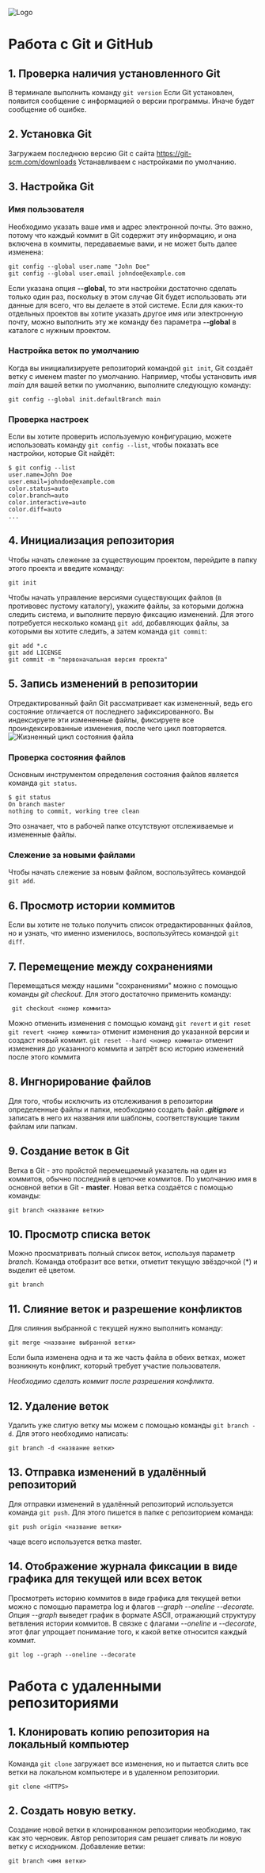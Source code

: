 ![Logo](Git-Logo-1788C.png)
# Работа с Git и GitHub

## 1. Проверка наличия установленного Git
В терминале выполнить команду `git version`
Если Git установлен, появится сообщение с информацией о версии программы. Иначе будет сообщение об ошибке.

## 2. Установка Git
Загружаем последнюю версию Git c сайта https://git-scm.com/downloads
Устанавливаем с настройками по умолчанию.

## 3. Настройка Git
### Имя пользователя
Необходимо указать ваше имя и адрес электронной почты. Это важно, потому что каждый коммит в Git содержит эту информацию, и она включена в коммиты, передаваемые вами, и не может быть далее изменена:
```
git config --global user.name "John Doe"
git config --global user.email johndoe@example.com
```
Если указана опция **--global**, то эти настройки достаточно сделать только один раз, поскольку в этом случае Git будет использовать эти данные для всего, что вы делаете в этой системе. Если для каких-то отдельных проектов вы хотите указать другое имя или электронную почту, можно выполнить эту же команду без параметра **--global** в каталоге с нужным проектом.
### Настройка веток по умолчанию
Когда вы инициализируете репозиторий командой `git init`, Git создаёт ветку с именем master по умолчанию.
Например, чтобы установить имя *main* для вашей ветки по умолчанию, выполните следующую команду:
```
git config --global init.defaultBranch main
```
### Проверка настроек
Если вы хотите проверить используемую конфигурацию, можете использовать команду `git config --list`, чтобы показать все настройки, которые Git найдёт:
```
$ git config --list
user.name=John Doe
user.email=johndoe@example.com
color.status=auto
color.branch=auto
color.interactive=auto
color.diff=auto
...
```
## 4. Инициализация репозитория
Чтобы начать слежение за существующим проектом, перейдите в папку этого проекта и введите команду:
```
git init
```
Чтобы начать управление версиями существующих файлов (в противовес пустому каталогу), укажите файлы, за которыми должна следить система, и выполните первую фиксацию изменений. Для этого потребуется несколько команд `git add`, добавляющих файлы, за которыми вы хотите следить, а затем команда `git commit`:
```
git add *.c
git add LICENSE
git commit -m "первоначальная версия проекта"
```
## 5. Запись изменений в репозитории
Отредактированный файл Git рассматривает как измененный, ведь его состояние отличается от последнего зафиксированного. Вы индексируете эти измененные файлы, фиксируете все проиндексированные изменения, после чего цикл повторяется.
![Жизненный цикл состояния файла](LC.png)
### Проверка состояния файлов
Основным инструментом определения состояния файлов является команда `git status`.
```
$ git status
On branch master
nothing to commit, working tree clean
```
Это означает, что в рабочей папке отсутствуют отслеживаемые и измененные файлы.
### Слежение за новыми файлами
Чтобы начать слежение за новым файлом, воспользуйтесь командой `git add`.
## 6. Просмотр истории коммитов
Если вы хотите не только получить список отредактированных файлов, но и узнать, что именно изменилось, воспользуйтесь командой `git diff`.
## 7. Перемещение  между сохранениями
Перемещаться между нашими "сохранениями" можно с помощью команды *git checkout*. Для этого достаточно применить команду:
```
 git checkout <номер коммита>
```
Можно отменить изменения с помощью команд `git revert` и `git reset git revert <номер коммита>` отменит изменения до указанной версии и создаст новый коммит. 
`git reset --hard <номер коммита>` отменит изменения до указанного коммита и затрёт всю историю изменений после этого коммита
## 8. Ингнорирование файлов
Для того, чтобы исключить из отслеживания в репозитории определенные файлы и папки, необходимо создать файл ***.gitignore*** и записать в него их названия или шаблоны, соответствующие таким файлам или папкам.

## 9. Создание веток в Git
Ветка в Git - это пройстой перемещаемый указатель на один из коммитов, обычно последний в цепочке коммитов.
По умолчанию имя в основной ветки в Git - **master**.
Новая ветка создаётся с помощью команды:
```
git branch <название ветки>
```
## 10. Просмотр списка веток
Можно просматривать полный список веток, используя параметр *branch*. Команда отобразит все ветки, отметит текущую звёздочкой (*) и выделит её цветом.
```
git branch
```
## 11. Слияние веток и разрешение конфликтов
Для слияния выбранной с текущей нужно выполнить команду:
```
git merge <название выбранной ветки>
```
Если была изменена одна и та же часть файла в обеих ветках, может возникнуть конфликт, который требует участие пользователя.

*Необходимо сделать коммит после разрешения конфликта.*

## 12. Удаление веток
Удалить уже слитую ветку мы можем с помощью команды `git branch -d`. Для этого необходимо написать:
```
git branch -d <название ветки>
```
## 13. Отправка изменений в удалённый репозиторий
Для отправки изменений в удалённый репозиторий используется команда `git push`. Для этого пишется в папке с репозиторием команда:
```
git push origin <название ветки>
```
чаще всего используется ветка master.

## 14. Отображение журнала фиксации в виде графика для текущей или всех веток
Просмотреть историю коммитов в виде графика для текущей ветки можно с помощью параметра log и флагов *--graph --oneline --decorate. Опция --graph* выведет график в формате ASCII, отражающий структуру ветвления истории коммитов. В связке с флагами *--oneline* и *--decorate*, этот флаг упрощает понимание того, к какой ветке относится каждый коммит.
```
git log --graph --oneline --decorate
```
# Работа с удаленными репозиториями
## 1. Клонировать копию репозитория на локальный компьютер
Команда `git clone` загружает все изменения, но и пытается слить все ветки на локальном компьютере и в удаленном репозитории.
```
git clone <HTTPS>
```
## 2. Создать новую ветку.
Создание новой ветки в клонированном репозитории необходимо, так как это черновик. Автор репозитория сам решает сливать ли новую ветку с исходником.
Добавление ветки:
```
git branch <имя ветки>
```